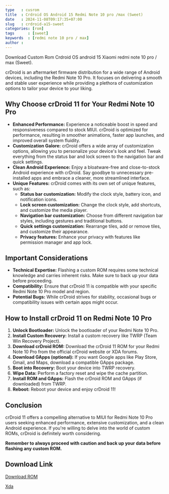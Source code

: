 ```yaml
---
type   : cusrom
title  : Crdroid OS Android 15 Redmi Note 10 pro /max (Sweet)
date   : 2024-11-08T09:17:35+07:00
slug   : crdroid-a15-sweet
categories: [rom]
tags      : [sweet]
keywords  : [redmi note 10 pro / max]
author : 
---
```


Download Custom Rom Crdroid OS android 15 Xiaomi redmi note 10 pro / max  (Sweet).


crDroid is an aftermarket firmware distribution for a wide range of Android devices, including the Redmi Note 10 Pro. It focuses on delivering a smooth and stable user experience while providing a plethora of customization options to tailor your device to your liking.

## Why Choose crDroid 11 for Your Redmi Note 10 Pro

  * **Enhanced Performance:** Experience a noticeable boost in speed and responsiveness compared to stock MIUI. crDroid is optimized for performance, resulting in smoother animations, faster app launches, and improved overall system fluidity.
  * **Customization Galore:** crDroid offers a wide array of customization options, allowing you to personalize your device's look and feel.  Tweak everything from the status bar and lock screen to the navigation bar and quick settings.
  * **Clean Android Experience:** Enjoy a bloatware-free and close-to-stock Android experience with crDroid. Say goodbye to unnecessary pre-installed apps and embrace a cleaner, more streamlined interface.
  * **Unique Features:** crDroid comes with its own set of unique features, such as:
      * **Status bar customization:** Modify the clock style, battery icon, and notification icons.
      * **Lock screen customization:**  Change the clock style, add shortcuts, and customize the media player.
      * **Navigation bar customization:** Choose from different navigation bar styles, including gestures and traditional buttons.
      * **Quick settings customization:**  Rearrange tiles, add or remove tiles, and customize their appearance.
      * **Privacy features:**  Enhance your privacy with features like permission manager and app lock.

## Important Considerations

  * **Technical Expertise:** Flashing a custom ROM requires some technical knowledge and carries inherent risks. Make sure to back up your data before proceeding.
  * **Compatibility:** Ensure that crDroid 11 is compatible with your specific Redmi Note 10 Pro model and region.
  * **Potential Bugs:** While crDroid strives for stability, occasional bugs or compatibility issues with certain apps might occur.

## How to Install crDroid 11 on Redmi Note 10 Pro

1.  **Unlock Bootloader:** Unlock the bootloader of your Redmi Note 10 Pro.
2.  **Install Custom Recovery:** Install a custom recovery like TWRP (Team Win Recovery Project).
3.  **Download crDroid ROM:** Download the crDroid 11 ROM for your Redmi Note 10 Pro from the official crDroid website or XDA forums.
4.  **Download GApps (optional):** If you want Google apps like Play Store, Gmail, and Maps, download a compatible GApps package.
5.  **Boot into Recovery:** Boot your device into TWRP recovery.
6.  **Wipe Data:** Perform a factory reset and wipe the cache partition.
7.  **Install ROM and GApps:** Flash the crDroid ROM and GApps (if downloaded) from TWRP.
8.  **Reboot:** Reboot your device and enjoy crDroid 11\!

## Conclusion

crDroid 11 offers a compelling alternative to MIUI for Redmi Note 10 Pro users seeking enhanced performance, extensive customization, and a clean Android experience. If you're willing to delve into the world of custom ROMs, crDroid is definitely worth considering.

**Remember to always proceed with caution and back up your data before flashing any custom ROM.**

## Download Link
[Download ROM](https://crdroid.net/sweet/11)

[Xda](https://xdaforums.com/t/rom-15-0-crdroid-11-official.4701289/)
